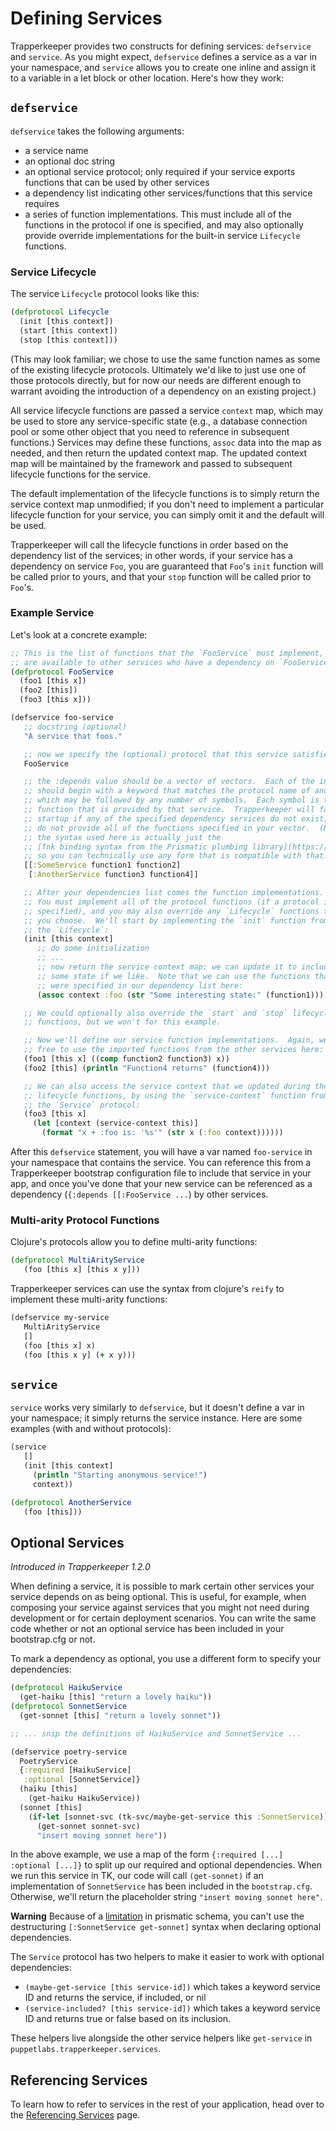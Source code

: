 # Defining Services

Trapperkeeper provides two constructs for defining services: `defservice` and `service`.  As you might expect, `defservice` defines a service as a var in your namespace, and `service` allows you to create one inline and assign it to a variable in a let block or other location.  Here's how they work:

## `defservice`

`defservice` takes the following arguments:

* a service name
* an optional doc string
* an optional service protocol; only required if your service exports functions that can be used by other services
* a dependency list indicating other services/functions that this service requires
* a series of function implementations.  This must include all of the functions in the protocol if one is specified, and may also optionally provide override implementations for the built-in service `Lifecycle` functions.

### Service Lifecycle

The service `Lifecycle` protocol looks like this:

```clj
(defprotocol Lifecycle
  (init [this context])
  (start [this context])
  (stop [this context]))
```

(This may look familiar; we chose to use the same function names as some of the existing lifecycle protocols.  Ultimately we'd like to just use one of those protocols directly, but for now our needs are different enough to warrant avoiding the introduction of a dependency on an existing project.)

All service lifecycle functions are passed a service `context` map, which may be used to store any service-specific state (e.g., a database connection pool or some other object that you need to reference in subsequent functions.)  Services may define these functions, `assoc` data into the map as needed, and then return the updated context map.  The updated context map will be maintained by the framework and passed to subsequent lifecycle functions for the service.

The default implementation of the lifecycle functions is to simply return the service context map unmodified; if you don't need to implement a particular lifecycle function for your service, you can simply omit it and the default will be used.

Trapperkeeper will call the lifecycle functions in order based on the dependency list of the services; in other words, if your service has a dependency on service `Foo`, you are guaranteed that `Foo`'s `init` function will be called prior to yours, and that your `stop` function will be called prior to `Foo`'s.

### Example Service

Let's look at a concrete example:

```clj
;; This is the list of functions that the `FooService` must implement, and which
;; are available to other services who have a dependency on `FooService`.
(defprotocol FooService
  (foo1 [this x])
  (foo2 [this])
  (foo3 [this x]))

(defservice foo-service
   ;; docstring (optional)
   "A service that foos."

   ;; now we specify the (optional) protocol that this service satisfies:
   FooService

   ;; the :depends value should be a vector of vectors.  Each of the inner vectors
   ;; should begin with a keyword that matches the protocol name of another service,
   ;; which may be followed by any number of symbols.  Each symbol is the name of a
   ;; function that is provided by that service.  Trapperkeeper will fail fast at
   ;; startup if any of the specified dependency services do not exist, *or* if they
   ;; do not provide all of the functions specified in your vector.  (Note that
   ;; the syntax used here is actually just the
   ;; [fnk binding syntax from the Prismatic plumbing library](https://github.com/Prismatic/plumbing/tree/master/src/plumbing/fnk#fnk-syntax),
   ;; so you can technically use any form that is compatible with that.)
   [[:SomeService function1 function2]
    [:AnotherService function3 function4]]

   ;; After your dependencies list comes the function implementations.
   ;; You must implement all of the protocol functions (if a protocol is
   ;; specified), and you may also override any `Lifecycle` functions that
   ;; you choose.  We'll start by implementing the `init` function from
   ;; the `Lifecycle`:
   (init [this context]
      ;; do some initialization
      ;; ...
      ;; now return the service context map; we can update it to include
      ;; some state if we like.  Note that we can use the functions that
      ;; were specified in our dependency list here:
      (assoc context :foo (str "Some interesting state:" (function1)))

   ;; We could optionally also override the `start` and `stop` lifecycle
   ;; functions, but we won't for this example.

   ;; Now we'll define our service function implementations.  Again, we are
   ;; free to use the imported functions from the other services here:
   (foo1 [this x] ((comp function2 function3) x))
   (foo2 [this] (println "Function4 returns" (function4)))

   ;; We can also access the service context that we updated during the
   ;; lifecycle functions, by using the `service-context` function from
   ;; the `Service` protocol:
   (foo3 [this x]
     (let [context (service-context this)]
       (format "x + :foo is: '%s'" (str x (:foo context))))))
```

After this `defservice` statement, you will have a var named `foo-service` in your namespace that contains the service.  You can reference this from a Trapperkeeper bootstrap configuration file to include that service in your app, and once you've done that your new service can be referenced as a dependency (`{:depends [[:FooService ...`) by other services.

### Multi-arity Protocol Functions

Clojure's protocols allow you to define multi-arity functions:

```clj
(defprotocol MultiArityService
   (foo [this x] [this x y]))
```

Trapperkeeper services can use the syntax from clojure's `reify` to implement these multi-arity functions:

```clj
(defservice my-service
   MultiArityService
   []
   (foo [this x] x)
   (foo [this x y] (+ x y)))
```

## `service`

`service` works very similarly to `defservice`, but it doesn't define a var in your namespace; it simply returns the service instance.  Here are some examples (with and without protocols):

```clj
(service
   []
   (init [this context]
     (println "Starting anonymous service!")
     context))

(defprotocol AnotherService
   (foo [this]))
```

## Optional Services

_Introduced in Trapperkeeper 1.2.0_

When defining a service, it is possible to mark certain other services your service depends on as being optional. This is useful, for example, when composing your service against services that you might not need during development or for certain deployment scenarios. You can write the same code whether or not an optional service has been included in your bootstrap.cfg or not.

To mark a dependency as optional, you use a different form to specify your dependencies:

```clj
(defprotocol HaikuService
  (get-haiku [this] "return a lovely haiku"))
(defprotocol SonnetService
  (get-sonnet [this] "return a lovely sonnet"))

;; ... snip the definitions of HaikuService and SonnetService ...

(defservice poetry-service
  PoetryService
  {:required [HaikuService]
   :optional [SonnetService]}
  (haiku [this]
    (get-haiku HaikuService))
  (sonnet [this]
    (if-let [sonnet-svc (tk-svc/maybe-get-service this :SonnetService)]
      (get-sonnet sonnet-svc)
      "insert moving sonnet here"))
```

In the above example, we use a map of the form `{:required [...] :optional [...]}` to split up our required and optional dependencies. When we run this service in TK, our code will call `(get-sonnet)` if an implementation of `SonnetService` has been included in the `bootstrap.cfg`. Otherwise, we'll return the placeholder string `"insert moving sonnet here"`.

**Warning** Because of a [limitation](https://github.com/Prismatic/plumbing/issues/114) in prismatic schema, you can't use the destructuring `[:SonnetService get-sonnet]` syntax when declaring optional dependencies.

The `Service` protocol has two helpers to make it easier to work with optional dependencies:

* `(maybe-get-service [this service-id])` which takes a keyword service ID and returns the service, if included, or nil
* `(service-included? [this service-id])` which takes a keyword service ID and returns true or false based on its inclusion.

These helpers live alongside the other service helpers like `get-service` in `puppetlabs.trapperkeeper.services`.

## Referencing Services

To learn how to refer to services in the rest of your application, head over to the [Referencing Services](Referencing-Services) page.
